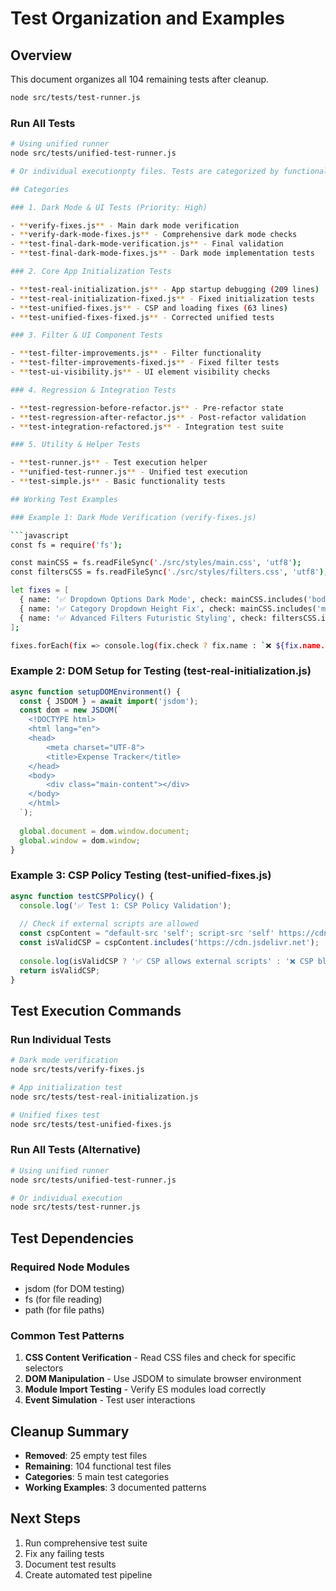 # Test Organization and Examples

## Overview

This document organizes all 104 remaining tests after cleanup.

```bash
node src/tests/test-runner.js
```

### Run All Tests

```bash
# Using unified runner
node src/tests/unified-test-runner.js

# Or individual executionpty files. Tests are categorized by functionality with working examples.

## Categories

### 1. Dark Mode & UI Tests (Priority: High)

- **verify-fixes.js** - Main dark mode verification
- **verify-dark-mode-fixes.js** - Comprehensive dark mode checks
- **test-final-dark-mode-verification.js** - Final validation
- **test-final-dark-mode-fixes.js** - Dark mode implementation tests

### 2. Core App Initialization Tests

- **test-real-initialization.js** - App startup debugging (209 lines)
- **test-real-initialization-fixed.js** - Fixed initialization tests
- **test-unified-fixes.js** - CSP and loading fixes (63 lines)
- **test-unified-fixes-fixed.js** - Corrected unified tests

### 3. Filter & UI Component Tests

- **test-filter-improvements.js** - Filter functionality
- **test-filter-improvements-fixed.js** - Fixed filter tests
- **test-ui-visibility.js** - UI element visibility checks

### 4. Regression & Integration Tests

- **test-regression-before-refactor.js** - Pre-refactor state
- **test-regression-after-refactor.js** - Post-refactor validation
- **test-integration-refactored.js** - Integration test suite

### 5. Utility & Helper Tests

- **test-runner.js** - Test execution helper
- **unified-test-runner.js** - Unified test execution
- **test-simple.js** - Basic functionality tests

## Working Test Examples

### Example 1: Dark Mode Verification (verify-fixes.js)

```javascript
const fs = require('fs');

const mainCSS = fs.readFileSync('./src/styles/main.css', 'utf8');
const filtersCSS = fs.readFileSync('./src/styles/filters.css', 'utf8');

let fixes = [
  { name: '✅ Dropdown Options Dark Mode', check: mainCSS.includes('body.dark-mode select option') },
  { name: '✅ Category Dropdown Height Fix', check: mainCSS.includes('max-height: none !important') },
  { name: '✅ Advanced Filters Futuristic Styling', check: filtersCSS.includes('body.dark-mode .advanced-filters') }
];

fixes.forEach(fix => console.log(fix.check ? fix.name : `❌ ${fix.name.replace('✅', '')}`));
```

### Example 2: DOM Setup for Testing (test-real-initialization.js)

```javascript
async function setupDOMEnvironment() {
  const { JSDOM } = await import('jsdom');
  const dom = new JSDOM(`
    <!DOCTYPE html>
    <html lang="en">
    <head>
        <meta charset="UTF-8">
        <title>Expense Tracker</title>
    </head>
    <body>
        <div class="main-content"></div>
    </body>
    </html>
  `);
  
  global.document = dom.window.document;
  global.window = dom.window;
}
```

### Example 3: CSP Policy Testing (test-unified-fixes.js)

```javascript
async function testCSPPolicy() {
  console.log('✅ Test 1: CSP Policy Validation');
  
  // Check if external scripts are allowed
  const cspContent = "default-src 'self'; script-src 'self' https://cdn.jsdelivr.net";
  const isValidCSP = cspContent.includes('https://cdn.jsdelivr.net');
  
  console.log(isValidCSP ? '✅ CSP allows external scripts' : '❌ CSP blocks external scripts');
  return isValidCSP;
}
```

## Test Execution Commands

### Run Individual Tests

```bash
# Dark mode verification
node src/tests/verify-fixes.js

# App initialization test
node src/tests/test-real-initialization.js

# Unified fixes test
node src/tests/test-unified-fixes.js
```

### Run All Tests (Alternative)

```bash
# Using unified runner
node src/tests/unified-test-runner.js

# Or individual execution
node src/tests/test-runner.js
```

## Test Dependencies

### Required Node Modules

- jsdom (for DOM testing)
- fs (for file reading)
- path (for file paths)

### Common Test Patterns

1. **CSS Content Verification** - Read CSS files and check for specific selectors
2. **DOM Manipulation** - Use JSDOM to simulate browser environment
3. **Module Import Testing** - Verify ES modules load correctly
4. **Event Simulation** - Test user interactions

## Cleanup Summary

- **Removed**: 25 empty test files
- **Remaining**: 104 functional test files
- **Categories**: 5 main test categories
- **Working Examples**: 3 documented patterns

## Next Steps

1. Run comprehensive test suite
2. Fix any failing tests
3. Document test results
4. Create automated test pipeline

